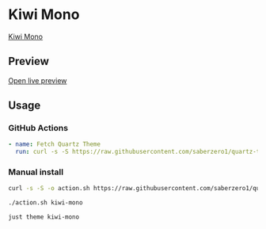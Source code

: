 # Kiwi Mono

[Kiwi Mono](https://www.kiwisflight.com)

## Preview

[Open live preview](https://quartz-themes.github.io/kiwi-mono/)

## Usage

### GitHub Actions

```yaml
- name: Fetch Quartz Theme
  run: curl -s -S https://raw.githubusercontent.com/saberzero1/quartz-themes/master/action.sh | bash -s -- kiwi-mono
```

### Manual install

```bash
curl -s -S -o action.sh https://raw.githubusercontent.com/saberzero1/quartz-themes/master/action.sh

./action.sh kiwi-mono
```

```bash
just theme kiwi-mono
```
